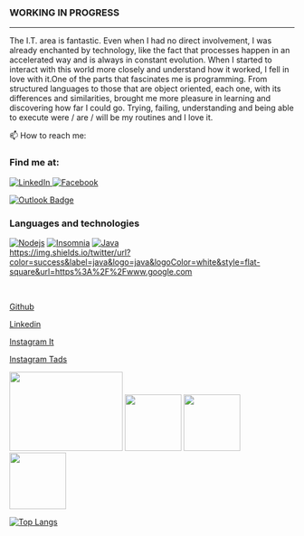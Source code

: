### WORKING IN PROGRESS ###

---

The I.T. area is fantastic. Even when I had no direct involvement, I was already enchanted by technology, like the fact that processes happen in an accelerated way and is always in constant evolution.
When I started to interact with this world more closely and understand how it worked, I fell in love with it.One of the parts that fascinates me is programming. From structured languages ​​to those that are object oriented, each one, with its differences and similarities, brought me more pleasure in learning and discovering how far I could go.
Trying, failing, understanding and being able to execute were / are / will be my routines and I love it.

📫 How to reach me:

### Find me at:

<a href="https://linkedin.com/in/thiago-de-andrade-200bb8192" rel="nofollow">
	<img src="https://camo.githubusercontent.com/0271c9f903c82d91b19ebd8458901d7c61ce1528/68747470733a2f2f696d672e736869656c64732e696f2f62616467652f4c696e6b6564496e2d2532333030373742352e7376673f267374796c653d666c61742d737175617265266c6f676f3d6c696e6b6564696e266c6f676f436f6c6f723d7768697465" alt="LinkedIn" style="max-width:100%;">
</a>

<a href="https://www.facebook.com/dolimc" rel="nofollow">
	<img src="https://camo.githubusercontent.com/20b7a157916442df230fade0413393517ad1c290/68747470733a2f2f696d672e736869656c64732e696f2f62616467652f46616365626f6f6b2d2532333138373746322e7376673f267374796c653d666c61742d737175617265266c6f676f3d66616365626f6f6b266c6f676f436f6c6f723d7768697465" alt="Facebook" data-canonical-src="https://img.shields.io/badge/Facebook-%231877F2.svg?&amp;style=flat-square&amp;logo=facebook&amp;logoColor=white" style="max-width:100%;">
</a>


[![Outlook Badge](https://img.shields.io/badge/-thiago.andrade.it@outlook.com-c14438?style=flatsquare&logo=Microsoft-outlook&logoColor=white&link=mailto:thiago.andrade.it@outlook.com)](mailto:thiago.andrade.it@outlook.com)

### Languages and technologies

[![Nodejs](https://img.shields.io/badge/-NodeJs-black?style=flat-square&logo=node.js&link=https://github.com/thiagoand/)](https://github.com/thiagoand/) 
[![Insomnia](https://img.shields.io/badge/-Insomnia-5849BE?style=flat-square&logo=Insomnia&link=https://github.com/thiagoand/)](https://github.com/thiagoand/)
[![Java](https://img.shields.io/badge/Java-%20-green?style=flat-square&logo=Java&link=https://github.com/thiagoand/)](https://github.com/thiagoand/)
<br/>
https://img.shields.io/twitter/url?color=success&label=java&logo=java&logoColor=white&style=flat-square&url=https%3A%2F%2Fwww.google.com

<br />

[Github](HTTPS://WWW.github.com/ThiagoAnd)

[Linkedin](https://linkedin.com/in/thiago-de-andrade-200bb8192)

[Instagram It](https://www.instagram.com/thiagoctba.it/)

[Instagram Tads](https://www.instagram.com/thiagoctba.tads/) 


<div>
   <img width="200" height="140" src="https://static.cloud-boxloja.com/lojas/wyfyg/produtos/6d886245-a7fa-43af-8b8e-4042d8adcc37.jpg" />
   <img widht="130" height="100" src="https://www.opus-software.com.br/wp-content/uploads/2018/09/nodejs-1000x423.jpg" />
   <img widht="150" height="100" src="https://penseemti.com.br/wp-content/uploads/2019/01/python-logo.png" />
   <img widht="150" height="100"src="https://www.centurylink.com/business/managed-hosting/managed-database/_jcr_content/wall-to-wall-par/columncontrol_0_copy/col0/image.img.png/1478568217724.png" />
  
</div>

[![Top Langs](https://github-readme-stats.vercel.app/api/top-langs/?username=ThiagoAnd&hide=css,html)](https://github.com/anuraghazra/github-readme-stats)
